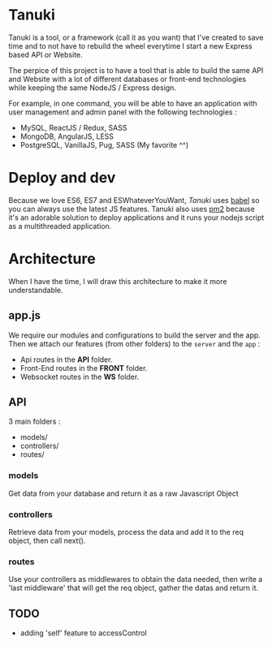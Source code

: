 # Tanuki

Tanuki is a tool, or a framework (call it as you want) that I've created to save time and to not have to rebuild the wheel everytime I start a new Express based API or Website.

The perpice of this project is to have a tool that is able to build the same API and Website with a lot of different databases or front-end technologies while keeping the same NodeJS / Express design.

For example, in one command, you will be able to have an application with user management and admin panel with the following technologies :
 * MySQL, ReactJS / Redux, SASS
 * MongoDB, AngularJS, LESS
 * PostgreSQL, VanillaJS, Pug, SASS (My favorite ^^)


# Deploy and dev

Because we love ES6, ES7 and ESWhateverYouWant, *Tanuki* uses [babel](https://github.com/babel/babel) so you can always use the latest JS features.
Tanuki also uses [pm2](https://github.com/Unitech/pm2) because it's an adorable solution to deploy applications and it runs your nodejs script as a multithreaded application.

# Architecture

When I have the time, I will draw this architecture to make it more understandable.

## app.js

We require our modules and configurations to build the server and the app.
Then we attach our features (from other folders) to the `server` and the `app` :
- Api routes in the **__API__** folder.
- Front-End routes in the **__FRONT__** folder.
- Websocket routes in the **__WS__** folder.

## API

3 main folders :

- models/
- controllers/
- routes/

### models

Get data from your database and return it as a raw Javascript Object

### controllers

Retrieve data from your models, process the data and add it to the req object, then call next().

### routes

Use your controllers as middlewares to obtain the data needed, then write a 'last middleware' that will get the req object, gather the datas and return it.


## TODO

* adding 'self' feature to accessControl
